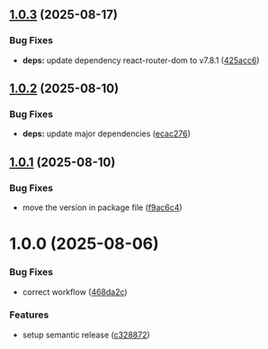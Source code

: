 ## [1.0.3](https://github.com/gkalian/haemprojects/compare/v1.0.2...v1.0.3) (2025-08-17)


### Bug Fixes

* **deps:** update dependency react-router-dom to v7.8.1 ([425acc6](https://github.com/gkalian/haemprojects/commit/425acc65f53c19997f301c80f35bc52d8075e317))

## [1.0.2](https://github.com/gkalian/haemprojects/compare/v1.0.1...v1.0.2) (2025-08-10)


### Bug Fixes

* **deps:** update major dependencies ([ecac276](https://github.com/gkalian/haemprojects/commit/ecac27642a9be7172b36d6ee8a5265e988c603d6))

## [1.0.1](https://github.com/gkalian/haemprojects/compare/v1.0.0...v1.0.1) (2025-08-10)


### Bug Fixes

* move the version in package file ([f9ac6c4](https://github.com/gkalian/haemprojects/commit/f9ac6c4098af485f7a7d21c14f3a03c901d71b5e))

# 1.0.0 (2025-08-06)


### Bug Fixes

* correct workflow ([468da2c](https://github.com/gkalian/haemprojects/commit/468da2c86a414cfb9f86be4be0b41c9e8e74d905))


### Features

* setup semantic release ([c328872](https://github.com/gkalian/haemprojects/commit/c328872fac8622f2a5559d3e2a5d8ef0b3efa7e9))
